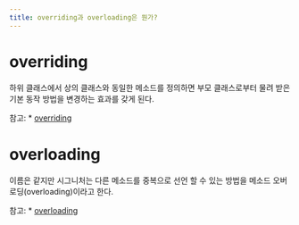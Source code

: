 ```yaml
---
title: overriding과 overloading은 뭔가?
---
```


# overriding
하위 클래스에서 상의 클래스와 동일한 메소드를 정의하면 부모 클래스로부터 물려 받은 기본 동작 방법을 변경하는 효과를 갖게 된다.

참고: * [overriding](https://opentutorials.org/course/1223/6090)
# overloading
이름은 같지만 시그니처는 다른 메소드를 중복으로 선언 할 수 있는 방법을 메소드 오버로딩(overloading)이라고 한다.

참고: * [overloading](https://opentutorials.org/course/1223/6088)
